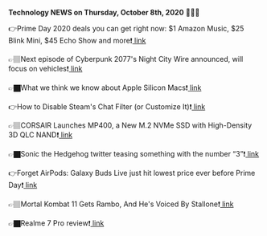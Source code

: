 <b>Technology NEWS on Thursday, October 8th, 2020</b> 📡📡📡 

👉Prime Day 2020 deals you can get right now: $1 Amazon Music, $25 Blink Mini, $45 Echo Show and more❗️<a href='https://techblock.club/?p=7691'> link</a>

👉🏽Next episode of Cyberpunk 2077's Night City Wire announced, will focus on vehicles❗️<a href='https://techblock.club/?p=7693'> link</a>

👉🏿What we think we know about Apple Silicon Macs❗️<a href='https://techblock.club/?p=7695'> link</a>

👉How to Disable Steam's Chat Filter (or Customize It)❗️<a href='https://techblock.club/?p=7697'> link</a>

👉🏽CORSAIR Launches MP400, a New M.2 NVMe SSD with High-Density 3D QLC NAND❗️<a href='https://techblock.club/?p=7699'> link</a>

👉🏿Sonic the Hedgehog twitter teasing something with the number “3”❗️<a href='https://techblock.club/?p=7701'> link</a>

👉Forget AirPods: Galaxy Buds Live just hit lowest price ever before Prime Day❗️<a href='https://techblock.club/?p=7703'> link</a>

👉🏽Mortal Kombat 11 Gets Rambo, And He's Voiced By Stallone❗️<a href='https://techblock.club/?p=7705'> link</a>

👉🏿Realme 7 Pro review❗️<a href='https://techblock.club/?p=7707'> link</a>

